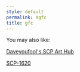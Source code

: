 ```yaml
---
style: default
permalink: Xgfc
title: gfc
---
```

You may also like:

[Daveyoufool's SCP Art Hub](http://scp-wiki.net/daveyoufools-art)

[SCP-1620](http://scp-wiki.net/scp-1620)
